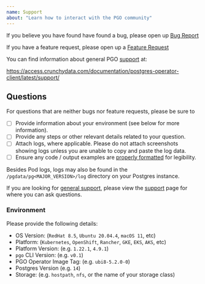 ```yaml
---
name: Support
about: "Learn how to interact with the PGO community"
---
```


If you believe you have found have found a bug, please open up
[Bug Report](https://github.com/CrunchyData/postgres-operator-client/issues/new?template=bug_report.md)

If you have a feature request, please open up a
[Feature Request](https://github.com/CrunchyData/postgres-operator-client/issues/new?template=feature_request.md)

You can find information about general PGO
[support](https://access.crunchydata.com/documentation/postgres-operator-client/latest/support/) at:

https://access.crunchydata.com/documentation/postgres-operator-client/latest/support/

## Questions

For questions that are neither bugs nor feature requests, please be sure to

- [ ] Provide information about your environment (see below for more information).
- [ ] Provide any steps or other relevant details related to your question.
- [ ] Attach logs, where applicable. Please do not attach screenshots showing logs unless you are unable to copy and paste the log data.
- [ ] Ensure any code / output examples are [properly formatted](https://docs.github.com/en/github/writing-on-github/basic-writing-and-formatting-syntax#quoting-code) for legibility.

Besides Pod logs, logs may also be found in the `/pgdata/pg<MAJOR_VERSION>/log` directory on your Postgres instance.

If you are looking for [general support](https://access.crunchydata.com/documentation/postgres-operator-client/latest/support/), please view the [support](https://access.crunchydata.com/documentation/postgres-operator-client/latest/support/) page for where you can ask questions.

### Environment

Please provide the following details:

- OS Version: (`RedHat 8.5`, `Ubuntu 20.04.4`, `macOS 11`, etc)
- Platform: (`Kubernetes`, `OpenShift`, `Rancher`, `GKE`, `EKS`, `AKS`, etc)
- Platform Version: (e.g. `1.22.1`, `4.9.1`)
- `pgo` CLI Version: (e.g. `v0.1`)
- PGO Operator Image Tag: (e.g. `ubi8-5.2.0-0`)
- Postgres Version (e.g. `14`)
- Storage: (e.g. `hostpath`, `nfs`, or the name of your storage class)
